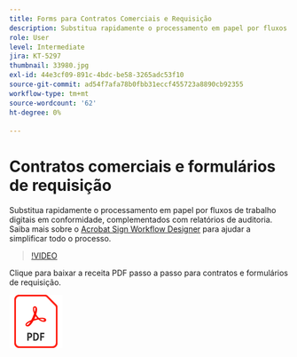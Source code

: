 ```yaml
---
title: Forms para Contratos Comerciais e Requisição
description: Substitua rapidamente o processamento em papel por fluxos de trabalho digitais em conformidade, complementados com relatórios de auditoria
role: User
level: Intermediate
jira: KT-5297
thumbnail: 33980.jpg
exl-id: 44e3cf09-891c-4bdc-be58-3265adc53f10
source-git-commit: ad54f7afa78b0fbb31eccf455723a8890cb92355
workflow-type: tm+mt
source-wordcount: '62'
ht-degree: 0%

---
```


# Contratos comerciais e formulários de requisição

Substitua rapidamente o processamento em papel por fluxos de trabalho digitais em conformidade, complementados com relatórios de auditoria. Saiba mais sobre o [Acrobat Sign Workflow Designer](../admin/building-a-custom-workflow.md) para ajudar a simplificar todo o processo.

>[!VIDEO](https://video.tv.adobe.com/v/33980?quality=12&learn=on&hidetitle=true)

Clique para baixar a receita PDF passo a passo para contratos e formulários de requisição.

[![Baixar a Receita PDF](../assets/acrobat_PDF_96.png)](../assets/adobe-sign_set_up_a_workflow_use_case.pdf)
